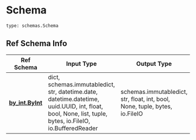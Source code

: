 # Schema
```
type: schemas.Schema
```

## Ref Schema Info
Ref Schema | Input Type | Output Type
---------- | ---------- | -----------
[**by_int.ByInt**](../../../../../../../../components/schema/by_int.md) | dict, schemas.immutabledict, str, datetime.date, datetime.datetime, uuid.UUID, int, float, bool, None, list, tuple, bytes, io.FileIO, io.BufferedReader | schemas.immutabledict, str, float, int, bool, None, tuple, bytes, io.FileIO
